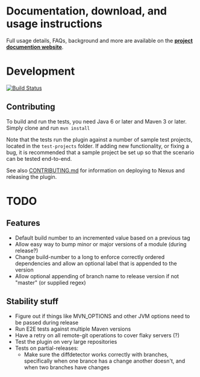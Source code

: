 Documentation, download, and usage instructions
===============================================

Full usage details, FAQs, background and more are available on the
**[project documention website](http://danielflower.github.io/multi-module-maven-release-plugin/index.html)**.

Development
===========

[![Build Status](https://travis-ci.org/danielflower/multi-module-maven-release-plugin.svg?branch=master)](https://travis-ci.org/danielflower/multi-module-maven-release-plugin)

Contributing
------------

To build and run the tests, you need Java 6 or later and Maven 3 or later. Simply clone and run `mvn install`

Note that the tests run the plugin against a number of sample test projects, located in the `test-projects` folder.
If adding new functionality, or fixing a bug, it is recommended that a sample project be set up so that the scenario
can be tested end-to-end.

See also [CONTRIBUTING.md](CONTRIBUTING.md) for information on deploying to Nexus and releasing the plugin.

TODO
====

Features
--------

* Default build number to an incremented value based on a previous tag
* Allow easy way to bump minor or major versions of a module (during release?)
* Change build-number to a long to enforce correctly ordered dependencies and allow an optional label that is appended to the version
* Allow optional appending of branch name to release version if not "master" (or supplied regex)

Stability stuff
---------------

* Figure out if things like MVN_OPTIONS and other JVM options need to be passed during release
* Run E2E tests against multiple Maven versions
* Have a retry on all remote-git operations to cover flaky servers (?)
* Test the plugin on very large repositories
* Tests on partial-releases:
    * Make sure the diffdetector works correctly with branches, specifically when one brance has a change another doesn't, and when two branches have changes
